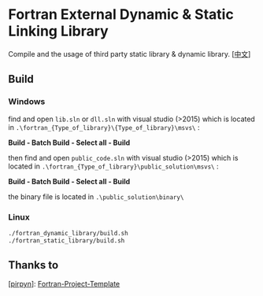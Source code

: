 # Fortran External Dynamic & Static Linking  Library

Compile and the usage of third party static library & dynamic library. [[中文](./README_cn.md)]



## Build

### Windows

find and open `lib.sln` or `dll.sln` with visual studio (>2015)  which is located in `.\fortran_{Type_of_library}\{Type_of_library}\msvs\` :

**Build - Batch Build - Select all - Build**

then find and open `public_code.sln` with visual studio (>2015)  which is located in `.\fortran_{Type_of_library}\public_solution\msvs\` :

**Build - Batch Build - Select all - Build**

the binary file is located in `.\public_solution\binary\`

### Linux

```bash
./fortran_dynamic_library/build.sh
./fortran_static_library/build.sh
```



## Thanks to

[[pirpyn](https://github.com/pirpyn)]:  [Fortran-Project-Template](https://github.com/pirpyn/Fortran-Project-Template)

